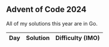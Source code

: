 ## Advent of Code 2024

All of my solutions this year are in Go.

| Day | Solution | Difficulty (IMO) |
| --- | -------- | ---------------- |
